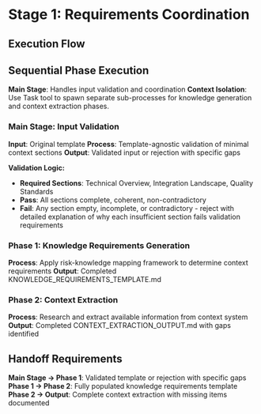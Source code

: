 # Stage 1: Requirements Coordination

## Execution Flow

## Sequential Phase Execution

**Main Stage**: Handles input validation and coordination
**Context Isolation**: Use Task tool to spawn separate sub-processes for knowledge generation and context extraction phases.

### Main Stage: Input Validation
**Input**: Original template
**Process**: Template-agnostic validation of minimal context sections
**Output**: Validated input or rejection with specific gaps

**Validation Logic:**
- **Required Sections**: Technical Overview, Integration Landscape, Quality Standards
- **Pass**: All sections complete, coherent, non-contradictory
- **Fail**: Any section empty, incomplete, or contradictory - reject with detailed explanation of why each insufficient section fails validation requirements

### Phase 1: Knowledge Requirements Generation
**Process**: Apply risk-knowledge mapping framework to determine context requirements
**Output**: Completed KNOWLEDGE_REQUIREMENTS_TEMPLATE.md

### Phase 2: Context Extraction
**Process**: Research and extract available information from context system
**Output**: Completed CONTEXT_EXTRACTION_OUTPUT.md with gaps identified

## Handoff Requirements

**Main Stage → Phase 1**: Validated template or rejection with specific gaps
**Phase 1 → Phase 2**: Fully populated knowledge requirements template
**Phase 2 → Output**: Complete context extraction with missing items documented

